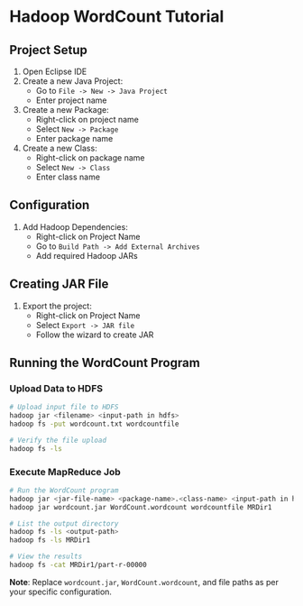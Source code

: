 # Hadoop WordCount Tutorial

## Project Setup
1. Open Eclipse IDE
2. Create a new Java Project:
   - Go to `File -> New -> Java Project`
   - Enter project name
3. Create a new Package:
   - Right-click on project name
   - Select `New -> Package`
   - Enter package name
4. Create a new Class:
   - Right-click on package name
   - Select `New -> Class`
   - Enter class name

## Configuration
1. Add Hadoop Dependencies:
   - Right-click on Project Name
   - Go to `Build Path -> Add External Archives`
   - Add required Hadoop JARs

## Creating JAR File
1. Export the project:
   - Right-click on Project Name
   - Select `Export -> JAR file`
   - Follow the wizard to create JAR

## Running the WordCount Program

### Upload Data to HDFS
```bash
# Upload input file to HDFS
hadoop jar <filename> <input-path in hdfs>
hadoop fs -put wordcount.txt wordcountfile

# Verify the file upload
hadoop fs -ls
```

### Execute MapReduce Job
```bash
# Run the WordCount program
hadoop jar <jar-file-name> <package-name>.<class-name> <input-path in hdfs> <output-path>
hadoop jar wordcount.jar WordCount.wordcount wordcountfile MRDir1

# List the output directory
hadoop fs -ls <output-path>
hadoop fs -ls MRDir1

# View the results
hadoop fs -cat MRDir1/part-r-00000
```

**Note**: Replace `wordcount.jar`, `WordCount.wordcount`, and file paths as per your specific configuration.